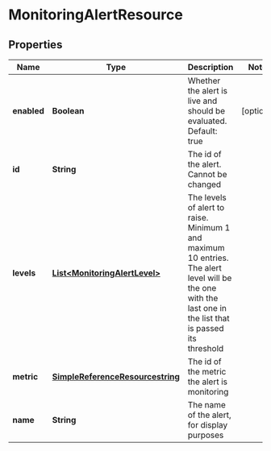 
# MonitoringAlertResource

## Properties
Name | Type | Description | Notes
------------ | ------------- | ------------- | -------------
**enabled** | **Boolean** | Whether the alert is live and should be evaluated. Default: true |  [optional]
**id** | **String** | The id of the alert. Cannot be changed | 
**levels** | [**List&lt;MonitoringAlertLevel&gt;**](MonitoringAlertLevel.md) | The levels of alert to raise. Minimum 1 and maximum 10 entries. The alert level will be the one with the last one in the list that is passed its threshold | 
**metric** | [**SimpleReferenceResourcestring**](SimpleReferenceResourcestring.md) | The id of the metric the alert is monitoring | 
**name** | **String** | The name of the alert, for display purposes | 



